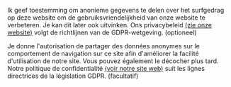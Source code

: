 Ik geef toestemming om anonieme gegevens te delen over het surfgedrag op deze website om de gebruiksvriendelijkheid van onze website te verbeteren. Je kan dit later ook uitvinken. Ons privacybeleid [(zie onze website)](https://www.goodplanet.be/docs/gpb/05_Privacyverklaring-GoodPlanet-NL_20181017.pdf) volgt de richtlijnen van de GDPR-wetgeving. (optioneel)

Je donne l'autorisation de partager des données anonymes sur le comportement de navigation sur ce site afin d'améliorer la facilité d'utilisation de notre site. Vous pouvez également le décocher plus tard. Notre politique de confidentialité [(voir notre site web)](https://www.goodplanet.be/docs/gpb/09_Privacyverklaring-GoodPlanet-FR_20181017.pdf) suit les lignes directrices de la législation GDPR. (facultatif)
